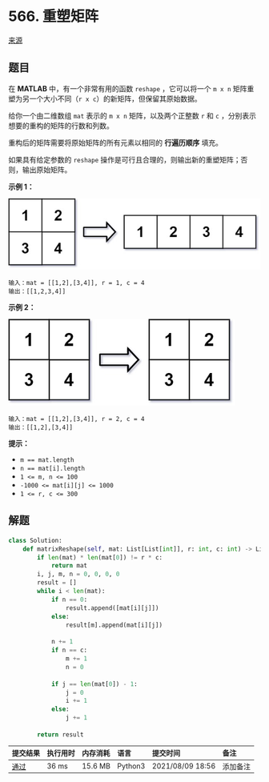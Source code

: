 # 566. 重塑矩阵

[来源](https://leetcode-cn.com/problems/reshape-the-matrix/)

## 题目

在 **MATLAB** 中，有一个非常有用的函数 `reshape` ，它可以将一个 `m x n` 矩阵重塑为另一个大小不同（`r x c`）的新矩阵，但保留其原始数据。

给你一个由二维数组 `mat` 表示的 `m x n` 矩阵，以及两个正整数 `r` 和 `c` ，分别表示想要的重构的矩阵的行数和列数。

重构后的矩阵需要将原始矩阵的所有元素以相同的 **行遍历顺序** 填充。

如果具有给定参数的 `reshape` 操作是可行且合理的，则输出新的重塑矩阵；否则，输出原始矩阵。 

**示例 1：**

![img](images/normal-0566-1.jpg)

```
输入：mat = [[1,2],[3,4]], r = 1, c = 4
输出：[[1,2,3,4]]
```

**示例 2：**

![img](images/normal-0566-2.jpg)

```
输入：mat = [[1,2],[3,4]], r = 2, c = 4
输出：[[1,2],[3,4]] 
```

**提示：**

- `m == mat.length`
- `n == mat[i].length`
- `1 <= m, n <= 100`
- `-1000 <= mat[i][j] <= 1000`
- `1 <= r, c <= 300`

## 解题

```python
class Solution:
    def matrixReshape(self, mat: List[List[int]], r: int, c: int) -> List[List[int]]:
        if len(mat) * len(mat[0]) != r * c:
            return mat
        i, j, m, n = 0, 0, 0, 0
        result = []
        while i < len(mat):
            if n == 0:
                result.append([mat[i][j]])
            else:
                result[m].append(mat[i][j])

            n += 1
            if n == c:
                m += 1
                n = 0

            if j == len(mat[0]) - 1:
                j = 0
                i += 1
            else:
                j += 1
        
        return result
```

| 提交结果                                                     | 执行用时 | 内存消耗 | 语言    | 提交时间         | 备注     |
| :----------------------------------------------------------- | :------- | :------- | :------ | :--------------- | :------- |
| [通过](https://leetcode-cn.com/submissions/detail/205050748/) | 36 ms    | 15.6 MB  | Python3 | 2021/08/09 18:56 | 添加备注 |